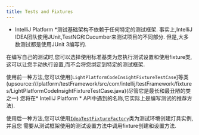 ```yaml
---
title: Tests and Fixtures
---
```


* IntelliJ Platform *测试基础架构不依赖于任何特定的测试框架.
事实上,IntelliJ IDEA团队使用JUnit,TestNG和Cucumber来测试项目的不同部分.
但是,大多数测试都是使用JUnit 3编写的.


在编写自己的测试时,您可以选择使用标准基类为您执行测试设置和使用fixture类,这可以让您手动执行设置,而不会将您绑定到特定的测试框架.


使用前一种方法,您可以使用[`LightPlatformCodeInsightFixtureTestCase`]等类(upsource:///platform/testFramework/src/com/intellij/testFramework/fixtures/LightPlatformCodeInsightFixtureTestCase.java)(尽管它是最长和最丑陋的类之一)
您将在* IntelliJ Platform * API中遇到的名称,它实际上是编写测试的推荐方法).


使用后一种方法,您可以使用[`IdeaTestFixtureFactory`](upsource:///platform/testFramework/src/com/intellij/testFramework/fixtures/IdeaTestFixtureFactory.java)类为测试环境创建灯具实例,并且您
需要从测试框架使用的测试设置方法中调用fixture创建和设置方法.



